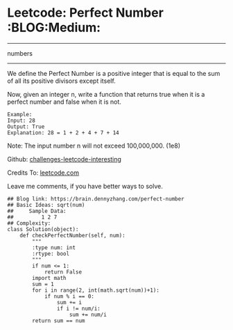 # Leetcode: Perfect Number     :BLOG:Medium:


---

numbers  

---

We define the Perfect Number is a positive integer that is equal to the sum of all its positive divisors except itself.  

Now, given an integer n, write a function that returns true when it is a perfect number and false when it is not.  

    Example:
    Input: 28
    Output: True
    Explanation: 28 = 1 + 2 + 4 + 7 + 14

Note: The input number n will not exceed 100,000,000. (1e8)  

Github: [challenges-leetcode-interesting](https://github.com/DennyZhang/challenges-leetcode-interesting/tree/master/perfect-number)  

Credits To: [leetcode.com](https://leetcode.com/problems/perfect-number/description/)  

Leave me comments, if you have better ways to solve.  

    ## Blog link: https://brain.dennyzhang.com/perfect-number
    ## Basic Ideas: sqrt(num)
    ##     Sample Data:
    ##         1 2 7
    ## Complexity:
    class Solution(object):
        def checkPerfectNumber(self, num):
            """
            :type num: int
            :rtype: bool
            """
            if num <= 1:
                return False
            import math
            sum = 1
            for i in range(2, int(math.sqrt(num))+1):
                if num % i == 0:
                    sum += i
                    if i != num/i:
                        sum += num/i
            return sum == num